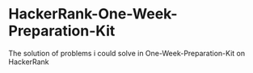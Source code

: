 # HackerRank-One-Week-Preparation-Kit
The solution of problems i could solve in One-Week-Preparation-Kit on HackerRank
